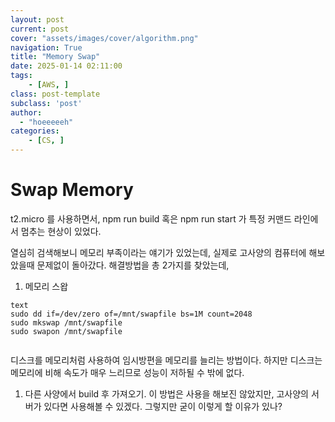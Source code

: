```yaml
---
layout: post
current: post
cover: "assets/images/cover/algorithm.png"
navigation: True
title: "Memory Swap"
date: 2025-01-14 02:11:00
tags:
    - [AWS, ]
class: post-template
subclass: 'post'
author: 
  - "hoeeeeeh"
categories:
    - [CS, ]
---
```


# Swap Memory


t2.micro 를 사용하면서, npm run build 혹은 npm run start 가 특정 커맨드 라인에서 멈추는 현상이 있었다.


열심히 검색해보니 메모리 부족이라는 얘기가 있었는데, 실제로 고사양의 컴퓨터에 해보았을때 문제없이 돌아갔다.
해결방법을 총 2가지를 찾았는데,

1. 메모리 스왑


```
text
sudo dd if=/dev/zero of=/mnt/swapfile bs=1M count=2048
sudo mkswap /mnt/swapfile
sudo swapon /mnt/swapfile


```



디스크를 메모리처럼 사용하여 임시방편을 메모리를 늘리는 방법이다. 하지만 디스크는 메모리에 비해 속도가 매우 느리므로 성능이 저하될 수 밖에 없다.

1. 다른 사양에서 build 후 가져오기.
이 방법은 사용을 해보진 않았지만, 고사양의 서버가 있다면 사용해볼 수 있겠다. 그렇지만 굳이 이렇게 할 이유가 있나?
